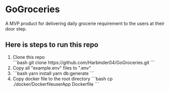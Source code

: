 # GoGroceries

A MVP product for delivering daily grocerie requirement to the users at their door step.

## Here is steps to run this repo

<ol>
  <li> Clone this repo </li>
   ```bash
   git clone https://github.com/Harbinder04/GoGroceries.git
   ```
   <li>
    Copy all "example.env" files to ".env"
   </li>

   <li>
    ```bash
     yarn install
     yarn db:generate
    ```
   </li>

   <li>
   Copy docker file to the root directory
   ```bash
   cp ./docker/DockerfileuserApp Dockerfile
   ```
   </li>

</ol>
